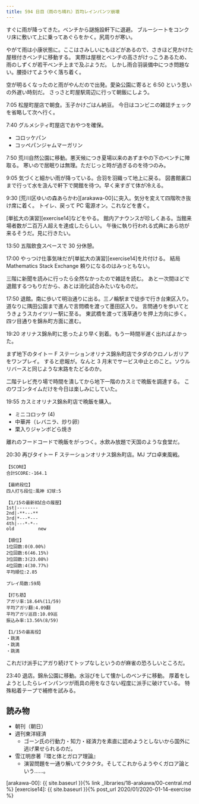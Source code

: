 ```yaml
---
title: 594 日目（雨のち晴れ）百均レインパンツ崩壊
---
```


すぐに雨が降ってきた。ベンチから謎施設軒下に退避。
ブルーシートをコンクリ床に敷いて上に乗ってあぐらをかく。尻周りが寒い。

やがて雨は小康状態に。ここはさみしいにもほどがあるので、さきほど見かけた屋根付きベンチに移動する。
実際は屋根とベンチの高さがけっこうあるため、雨のしずくが若干ベンチ上まで及ぶようだ。
しかし雨合羽装備中につき問題ない。腰掛けてようやく落ち着く。

空が明るくなったのと雨がやんだので出発。愛染公園に寄ると 6:50 という思いの外遅い時刻だ。
さっさと町屋駅周辺に行って朝飯にしよう。

7:05 松屋町屋店で朝食。玉子かけごはん納豆。
今日はコンビニの雑誌チェックを省略して次へ行く。

7:40 グルメシティ町屋店でおやつを確保。

* コロッケパン
* コッペパンジャムマーガリン

7:50 荒川自然公園に移動。悪天候につき夏場以来のあずまやの下のベンチに陣取る。
寒いので居眠りは無理。ただじっと時が過ぎるのを待つのみ。

9:05 気づくと細かい雨が降っている。合羽を羽織って地上に戻る。
図書館裏口まで行って水を汲んで軒下で開館を待つ。早く来すぎて体が冷える。

9:30 [荒川区ゆいの森あらかわ][arakawa-00]に突入。気分を変えて四階吹き抜け席に着く。
トイレ、戻って PC 電源オン。これなどを書く。

[単拡大の演習][exercise14]などをやる。
館内アナウンスが珍しくある。当館来場者数が二百万人超えを達成したらしい。
午後に執り行われる式典にあら坊が来るそうだ。見に行きたい。

13:50 五階飲食スペースで 30 分休憩。

17:00 やっつけ仕事気味だが[単拡大の演習][exercise14]を片付ける。
結局 Mathematics Stack Exchange 頼りになるのはみっともない。

三階に新聞を読みに行ったら全然なかったので雑誌を読む。
あと一次間ほどで退館するつもりだから、あとは消化試合みたいなものだ。

17:50 退館。南に歩いて明治通りに出る。三ノ輪駅まで徒歩で行き台東区入り。
道なりに隅田公園まで進んで言問橋を渡って墨田区入り。
言問通りを歩いてとうきょうスカイツリー駅に至る。
東武橋を渡って浅草通りを押上方向に歩く。四ツ目通りを錦糸町方面に進む。

19:20 オリナス錦糸町に思ったより早く到着。もう一時間半遅く出ればよかった。

まず地下のタイトー F ステーションオリナス錦糸町店でタダのクロノレガリアをワンプレイ。
すると悲報が。なんと 3 月末でサービス中止とのこと。ソウルリバースと同じような末路をたどるのか。

二階テレビ売り場で時間を潰してから地下一階のカスミで晩飯を調達する。
このワゴンタイムだけを今日は楽しみにしていた。

19:55 カスミオリナス錦糸町店で晩飯を購入。

* ミニコロッケ (4)
* 中華丼（レバニラ、炒り卵）
* 栗入りジャンボどら焼き

離れのフードコードで晩飯をがっつく。水飲み放題で天国のような食堂だ。

20:30 再びタイトー F ステーションオリナス錦糸町店。MJ プロ卓東風戦。

```text
【SCORE】
合計SCORE:-164.1

【最終段位】
四人打ち段位:風神 幻球:5

【1/15の最新8試合の履歴】
1st|--------
2nd|-**---**
3rd|*---*---
4th|---*-*--
old         new

【順位】
1位回数:0(0.00%)
2位回数:6(46.15%)
3位回数:3(23.08%)
4位回数:4(30.77%)
平均順位:2.85

プレイ局数:59局

【打ち筋】
アガリ率:18.64%(11/59)
平均アガリ翻:4.09翻
平均アガリ巡目:10.09巡
振込み率:13.56%(8/59)

【1/15の最高役】
・跳満
・跳満
・跳満
```

これだけ派手にアガり続けてトップなしというのが麻雀の恐ろしいところだ。

23:40 退店。錦糸公園に移動。水浴びをして懐かしのベンチに移動。
厚着をしようとしたらレインパンツが雨具の用をなさない程度に派手に破けている。
特殊粘着テープで補修を試みる。

## 読み物

* 朝刊（朝日）
* 週刊東洋経済
  * ゴーン氏の行動力・知力・経済力を素直に認めようとしないから国外に逃げ果せられるのだ。
* 雪江明彦著『環と体とガロア理論』
  * 演習問題を一通り解いてクタクタ。そしてこれからようやくガロア論という……。

[arakawa-00]: {{ site.baseurl }}{% link _libraries/18-arakawa/00-central.md %}
[exercise14]: {{ site.baseurl }}{% post_url 2020/01/2020-01-14-exercise %}
